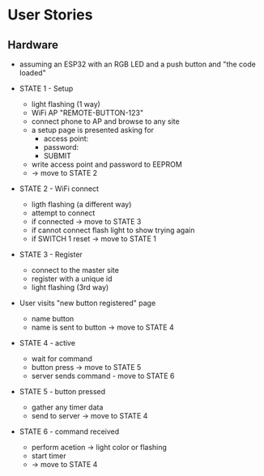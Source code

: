 # User Stories

## Hardware

- assuming an ESP32 with an RGB LED and a push button and "the code
  loaded"

- STATE 1 - Setup
  - light flashing (1 way)
  - WiFi AP "REMOTE-BUTTON-123"
  - connect phone to AP and browse to any site
  - a setup page is presented asking for
    - access point:
    - password:
    - SUBMIT
  - write access point and password to EEPROM
  - -> move to STATE 2
- STATE 2 - WiFi connect
  - ligth flashing (a different way)
  - attempt to connect
  - if connected -> move to STATE 3
  - if cannot connect flash light to show trying again
  - if SWITCH 1 reset -> move to STATE 1
- STATE 3 - Register
  - connect to the master site
  - register with a unique id
  - light flashing (3rd way)
- User visits "new button registered" page
  - name button
  - name is sent to button -> move to STATE 4
- STATE 4 - active
  - wait for command
  - button press -> move to STATE 5
  - server sends command - move to STATE 6
- STATE 5 - button pressed
  - gather any timer data
  - send to server -> move to STATE 4
- STATE 6 - command received
  - perform acetion -> light color or flashing
  - start timer
  - -> move to STATE 4

